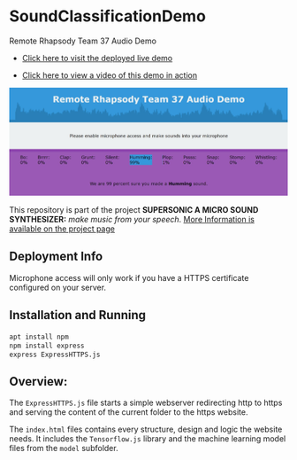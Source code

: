 # SoundClassificationDemo
 Remote Rhapsody Team 37 Audio Demo


 - [Click here to visit the deployed live demo](https://rr.melde.net/)

 - [Click here to view a video of this demo in action](https://youtu.be/j_n0egM2tq4)

![Screenshot of the live demo](.git-documentation/screenshot.jpg)

This repository is part of the project
**SUPERSONIC A MICRO SOUND SYNTHESIZER:** _make music from your speech_.
[More Information is available on  the project page](https://remote-rhapsody-platform.hubraum.com/#/projects/5fbfa744ac10a7001b65dc1a)


## Deployment Info
Microphone access will only work if you have a HTTPS certificate configured on your server.

## Installation and Running
```
apt install npm
npm install express
express ExpressHTTPS.js
```

## Overview:
The `ExpressHTTPS.js` file starts a simple webserver redirecting http to https and serving the content of the current folder to the https website.

The `index.html` files contains every structure, design and logic the website needs. It includes the `Tensorflow.js` library and the machine learning model files from the `model` subfolder.
